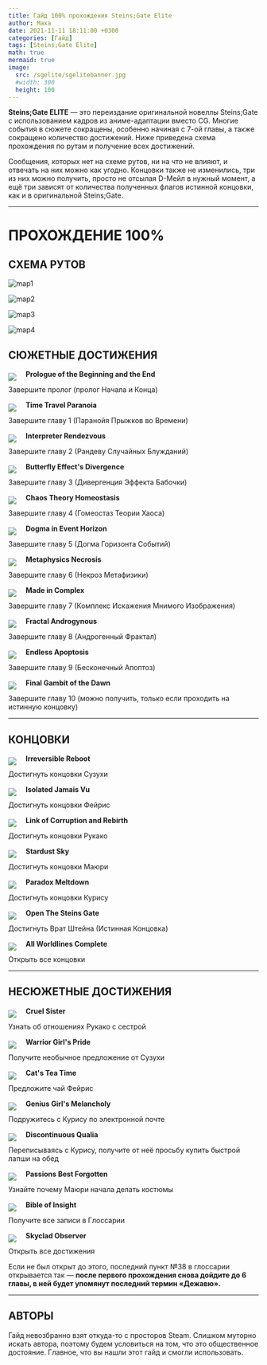 ```yaml
---
title: Гайд 100% прохождения Steins;Gate Elite
author: Маха
date: 2021-11-11 18:11:00 +0300
categories: [Гайд]
tags: [Steins;Gate Elite]
math: true
mermaid: true
image:
  src: /sgelite/sgelitebanner.jpg
  #width: 300
  height: 100
---
```


**Steins;Gate ELITE** — это переиздание оригинальной новеллы Steins;Gate с использованием кадров из аниме-адаптации вместо CG. Многие события в сюжете сокращены, особенно начиная с 7-ой главы, а также сокращено количество достижений. Ниже приведена схема прохождения по рутам и получение всех достижений.

Сообщения, которых нет на схеме рутов, ни на что не влияют, и отвечать на них можно как угодно. Концовки также не изменились, три из них можно получить, просто не отсылая D-Мейл в нужный момент, а ещё три зависят от количества полученных флагов истинной концовки, как и в оригинальной Steins;Gate.

------

# **ПРОХОЖДЕНИЕ 100%**

## **СХЕМА РУТОВ**

![map1](/sgelite/map1.png)

![map2](/sgelite/map2.jpg)

![map3](/sgelite/map3.png)

![map4](/sgelite/map4.png)

## **СЮЖЕТНЫЕ ДОСТИЖЕНИЯ**

<img align="left" src="/sgelite/1.jpg" style="padding-right: 1rem; margin-top: 6px;"/> **Prologue of the Beginning and the End**

Завершите пролог (пролог Начала и Конца)

<img align="left" src="/sgelite/2.jpg" style="padding-right: 1rem; margin-top: 6px;"/> **Time Travel Paranoia**

Завершите главу 1 (Паранойя Прыжков во Времени)

<img align="left" src="/sgelite/3.jpg" style="padding-right: 1rem; margin-top: 6px;"/> **Interpreter Rendezvous**

Завершите главу 2 (Рандеву Случайных Блужданий)

<img align="left" src="/sgelite/4.jpg" style="padding-right: 1rem; margin-top: 6px;"/> **Butterfly Effect's Divergence**

Завершите главу 3 (Дивергенция Эффекта Бабочки)

<img align="left" src="/sgelite/5.jpg" style="padding-right: 1rem; margin-top: 6px;"/> **Chaos Theory Homeostasis**

Завершите главу 4 (Гомеостаз Теории Хаоса)

<img align="left" src="/sgelite/6.jpg" style="padding-right: 1rem; margin-top: 6px;"/> **Dogma in Event Horizon**

Завершите главу 5 (Догма Горизонта Событий)

<img align="left" src="/sgelite/7.jpg" style="padding-right: 1rem; margin-top: 6px;"/> **Metaphysics Necrosis**

Завершите главу 6 (Некроз Метафизики)

<img align="left" src="/sgelite/8.jpg" style="padding-right: 1rem; margin-top: 6px;"/> **Made in Complex**

Завершите главу 7 (Комплекс Искажения Мнимого Изображения)

<img align="left" src="/sgelite/9.jpg" style="padding-right: 1rem; margin-top: 6px;"/> **Fractal Androgynous**

Завершите главу 8 (Андрогенный Фрактал)

<img align="left" src="/sgelite/10.jpg" style="padding-right: 1rem; margin-top: 6px;"/> **Endless Apoptosis**

Завершите главу 9 (Бесконечный Апоптоз)

<img align="left" src="/sgelite/11.jpg" style="padding-right: 1rem; margin-top: 6px;"/> **Final Gambit of the Dawn**

Завершите главу 10 (можно получить, только если проходить на истинную концовку)

------

## **КОНЦОВКИ**

<img align="left" src="/sgelite/12.jpg" style="padding-right: 1rem; margin-top: 6px;"/> **Irreversible Reboot**

Достигнуть концовки Сузухи

<img align="left" src="/sgelite/13.jpg" style="padding-right: 1rem; margin-top: 6px;"/> **Isolated Jamais Vu**

Достигнуть концовки Фейрис

<img align="left" src="/sgelite/14.jpg" style="padding-right: 1rem; margin-top: 6px;"/> **Link of Corruption and Rebirth**

Достигнуть концовки Рукако

<img align="left" src="/sgelite/15.jpg" style="padding-right: 1rem; margin-top: 6px;"/> **Stardust Sky**

Достигнуть концовки Маюри

<img align="left" src="/sgelite/16.jpg" style="padding-right: 1rem; margin-top: 6px;"/> **Paradox Meltdown**

Достигнуть концовки Курису

<img align="left" src="/sgelite/17.jpg" style="padding-right: 1rem; margin-top: 6px;"/> **Open The Steins Gate**

Достигнуть Врат Штейна (Истинная Концовка)

<img align="left" src="/sgelite/18.jpg" style="padding-right: 1rem; margin-top: 6px;"/> **All Worldlines Complete**

Открыть все концовки

------

## **НЕСЮЖЕТНЫЕ ДОСТИЖЕНИЯ**

<img align="left" src="/sgelite/19.jpg" style="padding-right: 1rem; margin-top: 6px;"/> **Cruel Sister**

Узнать об отношениях Рукако с сестрой

<img align="left" src="/sgelite/20.jpg" style="padding-right: 1rem; margin-top: 6px;"/> **Warrior Girl's Pride**

Получите необычное предложение от Сузухи

<img align="left" src="/sgelite/21.jpg" style="padding-right: 1rem; margin-top: 6px;"/> **Cat's Tea Time**

Предложите чай Фейрис

<img align="left" src="/sgelite/22.jpg" style="padding-right: 1rem; margin-top: 6px;"/> **Genius Girl's Melancholy**

Подружитесь с Курису по электронной почте

<img align="left" src="/sgelite/23.jpg" style="padding-right: 1rem; margin-top: 6px;"/> **Discontinuous Qualia**

Переписываясь с Курису, получите от неё просьбу купить быстрой лапши на обед

<img align="left" src="/sgelite/24.jpg" style="padding-right: 1rem; margin-top: 6px;"/> **Passions Best Forgotten**

Узнайте почему Маюри начала делать костюмы

<img align="left" src="/sgelite/25.jpg" style="padding-right: 1rem; margin-top: 6px;"/> **Bible of Insight**

Получите все записи в Глоссарии

<img align="left" src="/sgelite/26.jpg" style="padding-right: 1rem; margin-top: 6px;"/> **Skyclad Observer**

Открыть все достижения

Если не был открыт до этого, последний пункт №38 в глоссарии открывается так — **после первого прохождения снова дойдите до 6 главы, в ней будет упомянут последний термин «Дежавю».**

------

## **АВТОРЫ**

Гайд невозбранно взят откуда-то с просторов Steam. Слишком муторно искать автора, поэтому будем условиться на том, что это общественное достояние. Главное, что вы нашли этот гайд и смогли использовать.